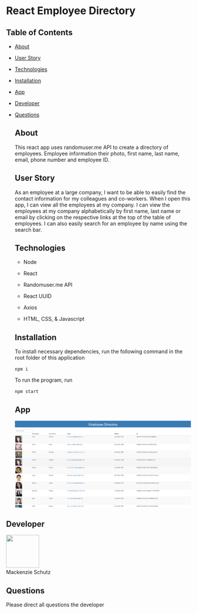 # React Employee Directory

## Table of Contents

- [About](#about)
- [User Story](#user-story) 
- [Technologies](#technologies)
- [Installation](#installation)
- [App](#app)
- [Developer](#developer)
- [Questions](#Questions)

  ## About

  This react app uses randomuser.me API to create a directory of employees. Employee information their photo, first name, last name, email, phone number and employee ID.  

  ## User Story  

  As an employee at a large company, I want to be able to easily find the contact information for my colleagues and co-workers. When I open this app, I can view all the employees at my company. I can view the employees at my company alphabetically by first name, last name or email by clicking on the respective links at the top of the table of employees. I can also easily search for an employee by name using the search bar.  

  ## Technologies

  - Node

  - React

  - Randomuser.me API

  - React UUID

  - Axios

  - HTML, CSS, & Javascript

  ## Installation

  To install necessary dependencies, run the following command in the root folder of this application

  ```
  npm i
  ```

  To run the program, run

  ```
  npm start
  ```  

  ## App  

  <img src= "Capture.PNG">


## Developer  

   <div class="CircleBadge CircleBadge--medium bg-gray-dark">
   <img src="https://avatars.githubusercontent.com/Knzmck" height="90" width="90">   
   </div>  
   Mackenzie Schutz

## Questions

Please direct all questions the developer  
